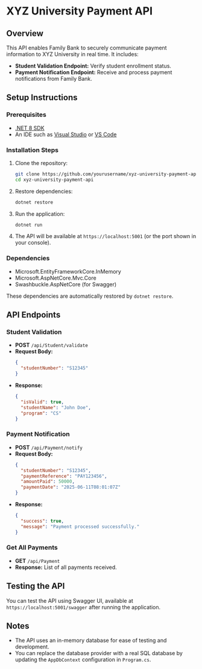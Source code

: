 
# XYZ University Payment API

## Overview
This API enables Family Bank to securely communicate payment information to XYZ University in real time. It includes:

- **Student Validation Endpoint:** Verify student enrollment status.
- **Payment Notification Endpoint:** Receive and process payment notifications from Family Bank.

## Setup Instructions

### Prerequisites
- [.NET 8 SDK](https://dotnet.microsoft.com/en-us/download/dotnet/8.0)
- An IDE such as [Visual Studio](https://visualstudio.microsoft.com/) or [VS Code](https://code.visualstudio.com/)

### Installation Steps

1. Clone the repository:
   ```bash
   git clone https://github.com/yourusername/xyz-university-payment-api.git
   cd xyz-university-payment-api
   ```

2. Restore dependencies:
   ```bash
   dotnet restore
   ```

3. Run the application:
   ```bash
   dotnet run
   ```

4. The API will be available at `https://localhost:5001` (or the port shown in your console).

### Dependencies

- Microsoft.EntityFrameworkCore.InMemory
- Microsoft.AspNetCore.Mvc.Core
- Swashbuckle.AspNetCore (for Swagger)

These dependencies are automatically restored by `dotnet restore`.

## API Endpoints

### Student Validation
- **POST** `/api/Student/validate`
- **Request Body:**
  ```json
  {
    "studentNumber": "S12345"
  }
  ```
- **Response:**
  ```json
  {
    "isValid": true,
    "studentName": "John Doe",
    "program": "CS"
  }
  ```

### Payment Notification
- **POST** `/api/Payment/notify`
- **Request Body:**
  ```json
  {
    "studentNumber": "S12345",
    "paymentReference": "PAY123456",
    "amountPaid": 50000,
    "paymentDate": "2025-06-11T08:01:07Z"
  }
  ```
- **Response:**
  ```json
  {
    "success": true,
    "message": "Payment processed successfully."
  }
  ```

### Get All Payments
- **GET** `/api/Payment`
- **Response:** List of all payments received.

## Testing the API

You can test the API using Swagger UI, available at `https://localhost:5001/swagger` after running the application.

## Notes

- The API uses an in-memory database for ease of testing and development.
- You can replace the database provider with a real SQL database by updating the `AppDbContext` configuration in `Program.cs`.

